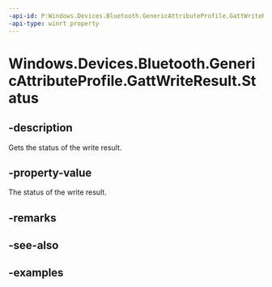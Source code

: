 ```yaml
---
-api-id: P:Windows.Devices.Bluetooth.GenericAttributeProfile.GattWriteResult.Status
-api-type: winrt property
---
```


<!-- Property syntax.
public GattCommunicationStatus Status { get; }
-->

# Windows.Devices.Bluetooth.GenericAttributeProfile.GattWriteResult.Status

## -description
Gets the status of the write result.

## -property-value
The status of the write result.
## -remarks

## -see-also

## -examples

